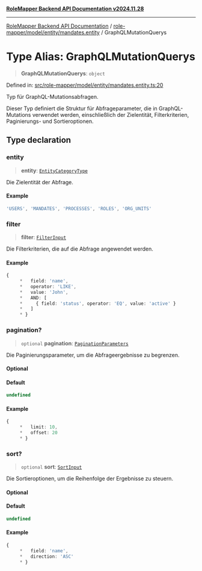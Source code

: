 [**RoleMapper Backend API Documentation v2024.11.28**](../../../../../README.md)

***

[RoleMapper Backend API Documentation](../../../../../modules.md) / [role-mapper/model/entity/mandates.entity](../README.md) / GraphQLMutationQuerys

# Type Alias: GraphQLMutationQuerys

> **GraphQLMutationQuerys**: `object`

Defined in: [src/role-mapper/model/entity/mandates.entity.ts:20](https://github.com/FlowCraft-AG/RoleMapper/blob/d09e0a221a0891128652190f77e15989426161d8/backend/src/role-mapper/model/entity/mandates.entity.ts#L20)

Typ für GraphQL-Mutationsabfragen.

Dieser Typ definiert die Struktur für Abfrageparameter, die in GraphQL-Mutations
verwendet werden, einschließlich der Zielentität, Filterkriterien, Paginierungs-
und Sortieroptionen.

## Type declaration

### entity

> **entity**: [`EntityCategoryType`](../../entities.entity/type-aliases/EntityCategoryType.md)

Die Zielentität der Abfrage.

#### Example

```ts
'USERS', 'MANDATES', 'PROCESSES', 'ROLES', 'ORG_UNITS'
```

### filter

> **filter**: [`FilterInput`](../../../input/filter.input/type-aliases/FilterInput.md)

Die Filterkriterien, die auf die Abfrage angewendet werden.

#### Example

```ts
{
     *   field: 'name',
     *   operator: 'LIKE',
     *   value: 'John',
     *   AND: [
     *     { field: 'status', operator: 'EQ', value: 'active' }
     *   ]
     * }
```

### pagination?

> `optional` **pagination**: [`PaginationParameters`](../../../input/pagination-parameters/type-aliases/PaginationParameters.md)

Die Paginierungsparameter, um die Abfrageergebnisse zu begrenzen.

#### Optional

#### Default

```ts
undefined
```

#### Example

```ts
{
     *   limit: 10,
     *   offset: 20
     * }
```

### sort?

> `optional` **sort**: [`SortInput`](../../../input/sort.input/type-aliases/SortInput.md)

Die Sortieroptionen, um die Reihenfolge der Ergebnisse zu steuern.

#### Optional

#### Default

```ts
undefined
```

#### Example

```ts
{
     *   field: 'name',
     *   direction: 'ASC'
     * }
```
